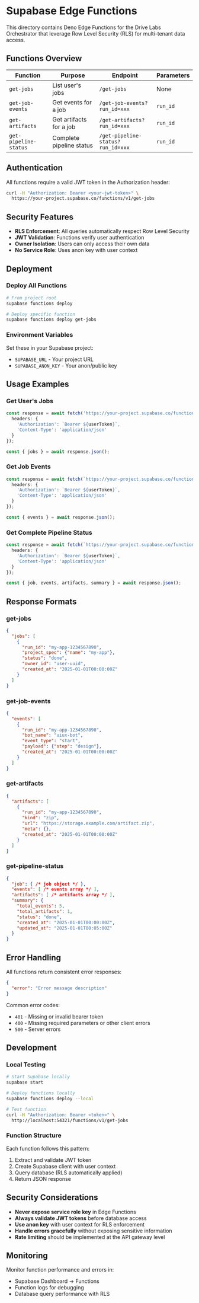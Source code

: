 # Supabase Edge Functions

This directory contains Deno Edge Functions for the Drive Labs Orchestrator that leverage Row Level Security (RLS) for multi-tenant data access.

## Functions Overview

| Function | Purpose | Endpoint | Parameters |
|----------|---------|----------|------------|
| `get-jobs` | List user's jobs | `/get-jobs` | None |
| `get-job-events` | Get events for a job | `/get-job-events?run_id=xxx` | `run_id` |
| `get-artifacts` | Get artifacts for a job | `/get-artifacts?run_id=xxx` | `run_id` |
| `get-pipeline-status` | Complete pipeline status | `/get-pipeline-status?run_id=xxx` | `run_id` |

## Authentication

All functions require a valid JWT token in the Authorization header:

```bash
curl -H "Authorization: Bearer <your-jwt-token>" \
  https://your-project.supabase.co/functions/v1/get-jobs
```

## Security Features

- **RLS Enforcement**: All queries automatically respect Row Level Security
- **JWT Validation**: Functions verify user authentication
- **Owner Isolation**: Users can only access their own data
- **No Service Role**: Uses anon key with user context

## Deployment

### Deploy All Functions
```bash
# From project root
supabase functions deploy

# Deploy specific function
supabase functions deploy get-jobs
```

### Environment Variables
Set these in your Supabase project:
- `SUPABASE_URL` - Your project URL
- `SUPABASE_ANON_KEY` - Your anon/public key

## Usage Examples

### Get User's Jobs
```typescript
const response = await fetch('https://your-project.supabase.co/functions/v1/get-jobs', {
  headers: {
    'Authorization': `Bearer ${userToken}`,
    'Content-Type': 'application/json'
  }
});

const { jobs } = await response.json();
```

### Get Job Events
```typescript
const response = await fetch(`https://your-project.supabase.co/functions/v1/get-job-events?run_id=${runId}`, {
  headers: {
    'Authorization': `Bearer ${userToken}`,
    'Content-Type': 'application/json'
  }
});

const { events } = await response.json();
```

### Get Complete Pipeline Status
```typescript
const response = await fetch(`https://your-project.supabase.co/functions/v1/get-pipeline-status?run_id=${runId}`, {
  headers: {
    'Authorization': `Bearer ${userToken}`,
    'Content-Type': 'application/json'
  }
});

const { job, events, artifacts, summary } = await response.json();
```

## Response Formats

### get-jobs
```json
{
  "jobs": [
    {
      "run_id": "my-app-1234567890",
      "project_spec": {"name": "my-app"},
      "status": "done",
      "owner_id": "user-uuid",
      "created_at": "2025-01-01T00:00:00Z"
    }
  ]
}
```

### get-job-events
```json
{
  "events": [
    {
      "run_id": "my-app-1234567890",
      "bot_name": "uiux-bot",
      "event_type": "start",
      "payload": {"step": "design"},
      "created_at": "2025-01-01T00:00:00Z"
    }
  ]
}
```

### get-artifacts
```json
{
  "artifacts": [
    {
      "run_id": "my-app-1234567890",
      "kind": "zip",
      "url": "https://storage.example.com/artifact.zip",
      "meta": {},
      "created_at": "2025-01-01T00:00:00Z"
    }
  ]
}
```

### get-pipeline-status
```json
{
  "job": { /* job object */ },
  "events": [ /* events array */ ],
  "artifacts": [ /* artifacts array */ ],
  "summary": {
    "total_events": 5,
    "total_artifacts": 1,
    "status": "done",
    "created_at": "2025-01-01T00:00:00Z",
    "updated_at": "2025-01-01T00:05:00Z"
  }
}
```

## Error Handling

All functions return consistent error responses:

```json
{
  "error": "Error message description"
}
```

Common error codes:
- `401` - Missing or invalid bearer token
- `400` - Missing required parameters or other client errors
- `500` - Server errors

## Development

### Local Testing
```bash
# Start Supabase locally
supabase start

# Deploy functions locally
supabase functions deploy --local

# Test function
curl -H "Authorization: Bearer <token>" \
  http://localhost:54321/functions/v1/get-jobs
```

### Function Structure
Each function follows this pattern:
1. Extract and validate JWT token
2. Create Supabase client with user context
3. Query database (RLS automatically applied)
4. Return JSON response

## Security Considerations

- **Never expose service role key** in Edge Functions
- **Always validate JWT tokens** before database access
- **Use anon key** with user context for RLS enforcement
- **Handle errors gracefully** without exposing sensitive information
- **Rate limiting** should be implemented at the API gateway level

## Monitoring

Monitor function performance and errors in:
- Supabase Dashboard → Functions
- Function logs for debugging
- Database query performance with RLS
